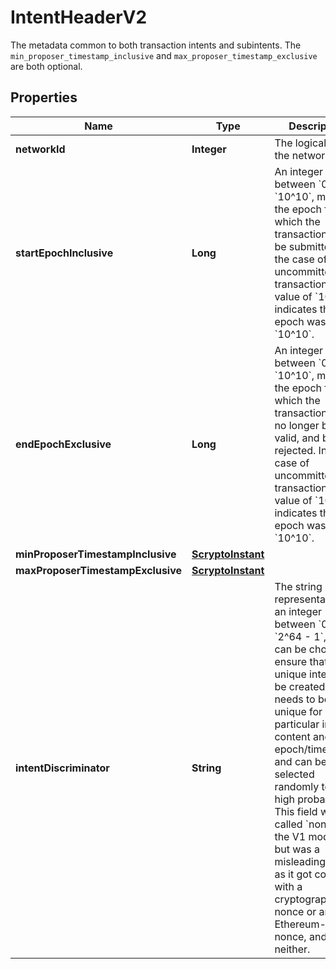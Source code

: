 

# IntentHeaderV2

The metadata common to both transaction intents and subintents.  The `min_proposer_timestamp_inclusive` and `max_proposer_timestamp_exclusive` are both optional. 

## Properties

| Name | Type | Description | Notes |
|------------ | ------------- | ------------- | -------------|
|**networkId** | **Integer** | The logical id of the network |  |
|**startEpochInclusive** | **Long** | An integer between &#x60;0&#x60; and &#x60;10^10&#x60;, marking the epoch from which the transaction can be submitted. In the case of uncommitted transactions, a value of &#x60;10^10&#x60; indicates that the epoch was &gt;&#x3D; &#x60;10^10&#x60;.  |  |
|**endEpochExclusive** | **Long** | An integer between &#x60;0&#x60; and &#x60;10^10&#x60;, marking the epoch from which the transaction will no longer be valid, and be rejected. In the case of uncommitted transactions, a value of &#x60;10^10&#x60; indicates that the epoch was &gt;&#x3D; &#x60;10^10&#x60;.  |  |
|**minProposerTimestampInclusive** | [**ScryptoInstant**](ScryptoInstant.md) |  |  [optional] |
|**maxProposerTimestampExclusive** | [**ScryptoInstant**](ScryptoInstant.md) |  |  [optional] |
|**intentDiscriminator** | **String** | The string representation of an integer between &#x60;0&#x60; and &#x60;2^64 - 1&#x60;, which can be chosen to ensure that a unique intent can be created. It only needs to be unique for a particular intent content and epoch/timestamp, and can be safely selected randomly to very high probability.  This field was called &#x60;nonce&#x60; in the V1 models, but was a misleading name, as it got confused with a cryptographic nonce or an Ethereum-style nonce, and it is neither.  |  |




